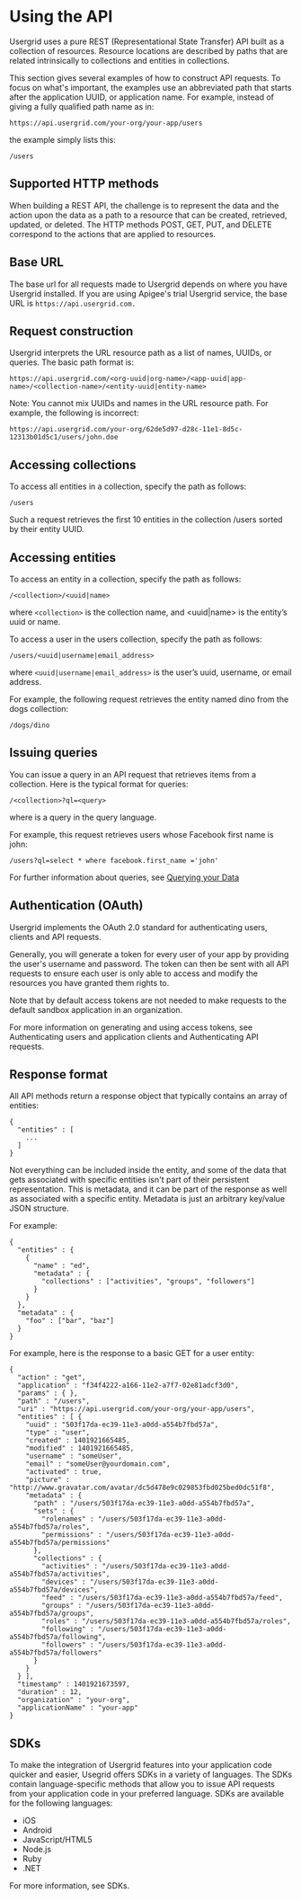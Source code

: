 # Using the API
Usergrid uses a pure REST (Representational State Transfer) API built as a collection of resources. Resource locations are described by paths that are related intrinsically to collections and entities in collections.

This section gives several examples of how to construct API requests. To focus on what's important, the examples use an abbreviated path that starts after the application UUID, or application name. For example, instead of giving a fully qualified path name as in:

    https://api.usergrid.com/your-org/your-app/users
   
the example simply lists this:

    /users
    
## Supported HTTP methods
When building a REST API, the challenge is to represent the data and the action upon the data as a path to a resource that can be created, retrieved, updated, or deleted. The HTTP methods POST, GET, PUT, and DELETE correspond to the actions that are applied to resources.

## Base URL
The base url for all requests made to Usergrid depends on where you have Usergrid installed. If you are using Apigee's trial Usergrid service, the base URL is ``https://api.usergrid.com.``

## Request construction
Usergrid interprets the URL resource path as a list of names, UUIDs, or queries. The basic path format is:

    https://api.usergrid.com/<org-uuid|org-name>/<app-uuid|app-name>/<collection-name>/<entity-uuid|entity-name>
    
Note: You cannot mix UUIDs and names in the URL resource path. For example, the following is incorrect:

    https://api.usergrid.com/your-org/62de5d97-d28c-11e1-8d5c-12313b01d5c1/users/john.doe
    
## Accessing collections
To access all entities in a collection, specify the path as follows:

    /users
    
Such a request retrieves the first 10 entities in the collection /users sorted by their entity UUID.

## Accessing entities
To access an entity in a collection, specify the path as follows:

    /<collection>/<uuid|name>

where ``<collection>`` is the collection name, and <uuid|name> is the entity’s uuid or name.

To access a user in the users collection, specify the path as follows:

    /users/<uuid|username|email_address>
    
where ``<uuid|username|email_address>`` is the user’s uuid, username, or email address.

For example, the following request retrieves the entity named dino from the dogs collection:

    /dogs/dino

## Issuing queries
You can issue a query in an API request that retrieves items from a collection. Here is the typical format for queries:

    /<collection>?ql=<query>

where <query> is a query in the query language.

For example, this request retrieves users whose Facebook first name is john:

    /users?ql=select * where facebook.first_name ='john'

For further information about queries, see [Querying your Data](../data-queries/querying-your-data.html)

## Authentication (OAuth)
Usergrid implements the OAuth 2.0 standard for authenticating users, clients and API requests.

Generally, you will generate a token for every user of your app by providing the user's username and password. The token can then be sent with all API requests to ensure each user is only able to access and modify the resources you have granted them rights to.

Note that by default access tokens are not needed to make requests to the default sandbox application in an organization.

For more information on generating and using access tokens, see Authenticating users and application clients and Authenticating API requests.

## Response format
All API methods return a response object that typically contains an array of entities:

    {
      "entities" : [
        ...
      ]
    }

Not everything can be included inside the entity, and some of the data that gets associated with specific entities isn't part of their persistent representation. This is metadata, and it can be part of the response as well as associated with a specific entity. Metadata is just an arbitrary key/value JSON structure.

For example:

    {
      "entities" : {
        {
          "name" : "ed",
          "metadata" : {
            "collections" : ["activities", "groups", "followers"]
          }
        }
      },
      "metadata" : {
        "foo" : ["bar", "baz"]
      }
    }

For example, here is the response to a basic GET for a user entity:

    {
      "action" : "get",
      "application" : "f34f4222-a166-11e2-a7f7-02e81adcf3d0",
      "params" : { },
      "path" : "/users",
      "uri" : "https://api.usergrid.com/your-org/your-app/users",
      "entities" : [ {
        "uuid" : "503f17da-ec39-11e3-a0dd-a554b7fbd57a",
        "type" : "user",
        "created" : 1401921665485,
        "modified" : 1401921665485,
        "username" : "someUser",
        "email" : "someUser@yourdomain.com",
        "activated" : true,
        "picture" : "http://www.gravatar.com/avatar/dc5d478e9c029853fbd025bed0dc51f8",
        "metadata" : {
          "path" : "/users/503f17da-ec39-11e3-a0dd-a554b7fbd57a",
          "sets" : {
            "rolenames" : "/users/503f17da-ec39-11e3-a0dd-a554b7fbd57a/roles",
            "permissions" : "/users/503f17da-ec39-11e3-a0dd-a554b7fbd57a/permissions"
          },
          "collections" : {
            "activities" : "/users/503f17da-ec39-11e3-a0dd-a554b7fbd57a/activities",
            "devices" : "/users/503f17da-ec39-11e3-a0dd-a554b7fbd57a/devices",
            "feed" : "/users/503f17da-ec39-11e3-a0dd-a554b7fbd57a/feed",
            "groups" : "/users/503f17da-ec39-11e3-a0dd-a554b7fbd57a/groups",
            "roles" : "/users/503f17da-ec39-11e3-a0dd-a554b7fbd57a/roles",
            "following" : "/users/503f17da-ec39-11e3-a0dd-a554b7fbd57a/following",
            "followers" : "/users/503f17da-ec39-11e3-a0dd-a554b7fbd57a/followers"
          }
        }
      } ],
      "timestamp" : 1401921673597,
      "duration" : 12,
      "organization" : "your-org",
      "applicationName" : "your-app"
    }

## SDKs
To make the integration of Usergrid features into your application code quicker and easier, Usegrid offers SDKs in a variety of languages. The SDKs contain language-specific methods that allow you to issue API requests from your application code in your preferred language. SDKs are available for the following languages:

* iOS
* Android
* JavaScript/HTML5
* Node.js
* Ruby
* .NET

For more information, see SDKs.